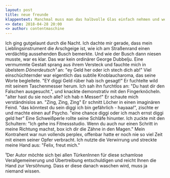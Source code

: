 ```yaml
---
layout: post
title: neue freunde
klappentext: Manchmal muss man das halbvolle Glas einfach nehmen und wem auf den Kopf haun.
<> date: 2018-04-28 20:00
<> author: contentmaschine
---
```


Ich ging gutgelaunt durch die Nacht. Ich dachte mir gerade, dass mein Lieblingsinstrument die Arschgeige ist, wie ich am Straßenrand einen verdächtig aussehenden Busch bemerkte. Und wie der Busch dann niesen musste, war es klar. Das war kein ordinärer George Dubbelju. Eine vermummte Gestalt sprang aus ihrem Versteck und fauchte mich in übelstem <i>Dönerdeutsch&sup1;</i> an: "ey Geld her oder ich stech dich ab!" Viel einschüchternder war eigentlich das subtile Knoblaucharoma, das seine Worte begleitete. "EY diggi Geld rüber hab isch gesagt!" Er fuchtelte wild mit seinem Taschenmesser herum. Ich sah ihn furchtlos an: "Du hast dir den Falschen ausgesucht.", und knackte demonstrativ mit den Fingerknöcheln. "alter hast du sie noch alle? ich hab n Messer!" Er schaute mich verständnislos an. "Zing, Zing, Zing" Er schnitt Löcher in einen imaginären Feind. "das könntest du sein diggi ich bin gefährlich - hayaaa!", zischte er und machte einen auf Psycho. "eine chance diggi oder ich mach ernst diggi geld her" Eine Schweißperle rollte seine Schläfe hinunter. Ich zuckte mit den Schultern: "Ich gehe ins Fitnessstudio. Wenn du auch nur einen Schritt in meine Richtung machst, box ich dir die Zähne in den Magen." Mein Kontrahent war nun vollends perplex, offenbar hatte er noch nie so viel Zeit mit einem seiner Opfer verbracht. Ich nutzte die Verwirrung und streckte meine Hand aus: "Felix, freut mich."

&sup1;Der Autor möchte sich bei allen TürkenInnen für diese schamlose Verallgemeinerung und Übertreibung entschuldigen und reicht Ihnen die Hand zur Versöhnung. Dass er diese danach waschen wird, muss ja niemand wissen. 
